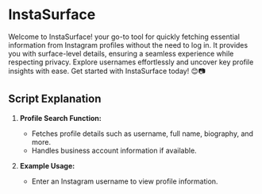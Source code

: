 # InstaSurface

Welcome to InstaSurface! your go-to tool for quickly fetching essential
information from Instagram profiles without the need to log in. It provides you with surface-level details, ensuring a seamless experience while respecting privacy.
Explore usernames effortlessly and uncover key profile insights
with ease. Get started with InstaSurface today! 😊📷

## Script Explanation

1. **Profile Search Function:**
    - Fetches profile details such as username, full name, biography, and more.
    - Handles business account information if available.

2. **Example Usage:**
    - Enter an Instagram username to view profile information.
